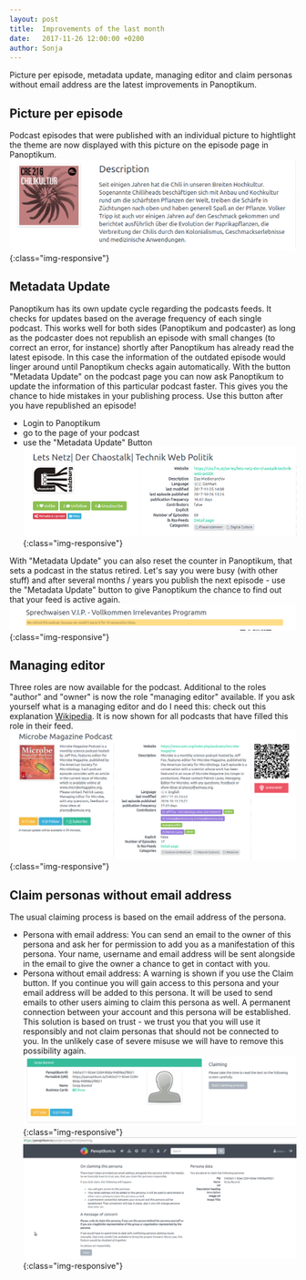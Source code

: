 ```yaml
---
layout: post
title:  Improvements of the last month
date:   2017-11-26 12:00:00 +0200
author: Sonja
---
```


Picture per episode, metadata update, managing editor and claim personas without email address are the latest improvements in Panoptikum.

## Picture per episode
Podcast episodes that were published with an individual picture to hightlight the theme are now displayed with this picture on the episode page in Panoptikum.
![Episode Picture](/img/episode-picture.png){:class="img-responsive"}

## Metadata Update
Panoptikum has its own update cycle regarding the podcasts feeds. It checks for updates based on the average frequency of each single podcast. This works well for both sides (Panoptikum and podcaster) as long as the podcaster does not republish an episode with small changes (to correct an error, for instance) shortly after Panoptikum has already read the latest episode. In this case the information of the outdated episode would linger around until Panoptikum checks again automatically. With the button "Metadata Update" on the podcast page you can now ask Panoptikum to update the information of this particular podcast faster. This gives you the chance to hide mistakes in your publishing process. Use this button after you have republished an episode!
* Login to Panoptikum
* go to the page of your podcast
* use the "Metadata Update" Button
![Metadata Update](/img/metadata-update.png){:class="img-responsive"}

With "Metadata Update" you can also reset the counter in Panoptikum, that sets a podcast in the status retired. Let's say you were busy (with other stuff) and after several months / years you publish the next episode - use the "Metadata Update" button to give Panoptikum the chance to find out that your feed is active again.
![Retired podcast](/img/retired-podcast.png){:class="img-responsive"}

## Managing editor
Three roles are now available for the podcast. Additional to the roles "author" and "owner" is now the role "managing editor" available. If you ask yourself what is a managing editor and do I need this: check out this explanation [Wikipedia](https://en.wikipedia.org/wiki/Managing_editor). It is now shown for all podcasts that have filled this role in their feed.
![Managing editor](/img/managing-editor.png){:class="img-responsive"}

## Claim personas without email address
The usual claiming process is based on the email address of the persona.

* Persona with email address: You can send an email to the owner of this persona and ask her for permission to add you as a manifestation of this persona. Your name, username and email address will be sent alongside in the email to give the owner a chance to get in contact with you.
* Persona without email address: A warning is shown if you use the Claim button. If you continue you will gain access to this persona and your email address will be added to this persona. It will be used to send emails to other users aiming to claim this persona as well. A permanent connection between your account and this persona will be established. This solution is based on trust - we trust you that you will use it responsibly and not claim personas that should not be connected to you. In the unlikely case of severe misuse we will have to remove this possibility again.
![Persona ohne Mail](/img/persona-ohne-mail.png){:class="img-responsive"}
![Warnung](/img/warnung-claim-ohne-mail.png){:class="img-responsive"}
